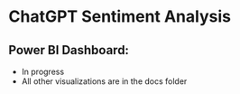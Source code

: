 # ChatGPT Sentiment Analysis

## Power BI Dashboard: 
- In progress
- All other visualizations are in the docs folder